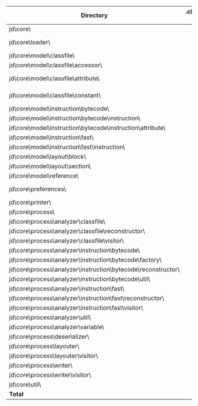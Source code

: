 | Directory                                                    | .class-files | bytes         | done files |
| ------------------------------------------------------------ | -----------: | ------------: | ---------: |
| jd\core\                                                     |          2   |         700   |        1   |
| jd\core\loader\                                              |          2   |         776   | ALL DONE   |
| jd\core\model\classfile\                                     |         10   |      37,514   |            |
| jd\core\model\classfile\accessor\                            |          7   |       4,557   |            |
| jd\core\model\classfile\attribute\                           |         30   |      18,005   | ALL DONE   |
| jd\core\model\classfile\constant\                            |         14   |       8,213   | ALL DONE   |
| jd\core\model\instruction\bytecode\                          |          1   |      15,807   |            |
| jd\core\model\instruction\bytecode\instruction\              |         75   |      80,713   |            |
| jd\core\model\instruction\bytecode\instruction\attribute\    |          1   |         347   |            |
| jd\core\model\instruction\fast\                              |          1   |       1,792   |            |
| jd\core\model\instruction\fast\instruction\                  |         13   |      15,493   |            |
| jd\core\model\layout\block\                                  |         48   |      38,994   |            |
| jd\core\model\layout\section\                                |          1   |       1,152   |            |
| jd\core\model\reference\                                     |          2   |       2,582   |            |
| jd\core\preferences\                                         |          1   |         703   | ALL DONE   |
| jd\core\printer\                                             |          2   |      12,402   |        1   |
| jd\core\process\                                             |          1   |       2,412   |            |
| jd\core\process\analyzer\classfile\                          |          6   |      83,829   |            |
| jd\core\process\analyzer\classfile\reconstructor\            |         14   |      74,201   |            |
| jd\core\process\analyzer\classfile\visitor\                  |         19   |     175,320   |            |
| jd\core\process\analyzer\instruction\bytecode\               |          4   |      23,847   |            |
| jd\core\process\analyzer\instruction\bytecode\factory\       |         75   |     178,162   |            |
| jd\core\process\analyzer\instruction\bytecode\reconstructor\ |          1   |       4,365   |            |
| jd\core\process\analyzer\instruction\bytecode\util\          |          1   |       1,782   |            |
| jd\core\process\analyzer\instruction\fast\                   |         10   |     136,689   |            |
| jd\core\process\analyzer\instruction\fast\reconstructor\     |          8   |      31,863   |            |
| jd\core\process\analyzer\instruction\fast\visitor\           |          4   |      36,850   |            |
| jd\core\process\analyzer\util\                               |          2   |       4,671   |            |
| jd\core\process\analyzer\variable\                           |          2   |       5,537   |            |
| jd\core\process\deserializer\                                |          4   |      19,577   |            |
| jd\core\process\layouter\                                    |          5   |      74,021   |            |
| jd\core\process\layouter\visitor\                            |          5   |      23,311   |            |
| jd\core\process\writer\                                      |          9   |      83,294   |            |
| jd\core\process\writer\visitor\                              |          1   |      42,694   |            |
| jd\core\util\                                                |         14   |      20,867   |        2   |
| **Total**                                                    |      **395** | **1,263,042** |     **51** |
